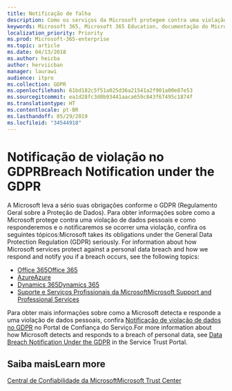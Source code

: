 ```yaml
---
title: Notificação de falha
description: Como os serviços da Microsoft protegem contra uma violação de dados pessoais e como a Microsoft responderá e notificará você se ocorrer uma falha.
keywords: Microsoft 365, Microsoft 365 Education, documentação do Microsoft 365, GDPR
localization_priority: Priority
ms.prod: Microsoft-365-enterprise
ms.topic: article
ms.date: 04/13/2018
ms.author: heicba
author: herviicban
manager: laurawi
audience: itpro
ms.collection: GDPR
ms.openlocfilehash: 61bd182c5f51a025d36a21541a2f901a00e87e53
ms.sourcegitcommit: ea1d28fc3d0b93441aaca659c843f67495c1874f
ms.translationtype: HT
ms.contentlocale: pt-BR
ms.lasthandoff: 05/29/2019
ms.locfileid: "34544918"
---
```

# <a name="breach-notification-under-the-gdpr"></a><span data-ttu-id="4e1b1-104">Notificação de violação no GDPR</span><span class="sxs-lookup"><span data-stu-id="4e1b1-104">Breach Notification under the GDPR</span></span>

<span data-ttu-id="4e1b1-p101">A Microsoft leva a sério suas obrigações conforme o GDPR (Regulamento Geral sobre a Proteção de Dados). Para obter informações sobre como a Microsoft protege contra uma violação de dados pessoais e como responderemos e o notificaremos se ocorrer uma violação, confira os seguintes tópicos:</span><span class="sxs-lookup"><span data-stu-id="4e1b1-p101">Microsoft takes its obligations under the General Data Protection Regulation (GDPR) seriously. For information about how Microsoft services protect against a personal data breach and how we respond and notify you if a breach occurs, see the following topics:</span></span>

- [<span data-ttu-id="4e1b1-107">Office 365</span><span class="sxs-lookup"><span data-stu-id="4e1b1-107">Office 365</span></span>](gdpr-breach-Office365.md) 
- [<span data-ttu-id="4e1b1-108">Azure</span><span class="sxs-lookup"><span data-stu-id="4e1b1-108">Azure</span></span>](gdpr-breach-Azure.md)
- [<span data-ttu-id="4e1b1-109">Dynamics 365</span><span class="sxs-lookup"><span data-stu-id="4e1b1-109">Dynamics 365</span></span>](gdpr-breach-Dynamics365.md)
- [<span data-ttu-id="4e1b1-110">Suporte e Serviços Profissionais da Microsoft</span><span class="sxs-lookup"><span data-stu-id="4e1b1-110">Microsoft Support and Professional Services</span></span>](gdpr-breach-Microsoft-Support-Professional-Services.md)

<span data-ttu-id="4e1b1-111">Para obter mais informações sobre como a Microsoft detecta e responde a uma violação de dados pessoais, confira [Notificação de violação de dados no GDPR](https://servicetrust.microsoft.com/ViewPage/GDPRBreach) no Portal de Confiança do Serviço.</span><span class="sxs-lookup"><span data-stu-id="4e1b1-111">For more information about how Microsoft detects and responds to a breach of personal data, see [Data Breach Notification Under the GDPR](https://servicetrust.microsoft.com/ViewPage/GDPRBreach) in the Service Trust Portal.</span></span>

## <a name="learn-more"></a><span data-ttu-id="4e1b1-112">Saiba mais</span><span class="sxs-lookup"><span data-stu-id="4e1b1-112">Learn more</span></span>

[<span data-ttu-id="4e1b1-113">Central de Confiabilidade da Microsoft</span><span class="sxs-lookup"><span data-stu-id="4e1b1-113">Microsoft Trust Center</span></span>](https://www.microsoft.com/TrustCenter/Privacy/gdpr/default.aspx)